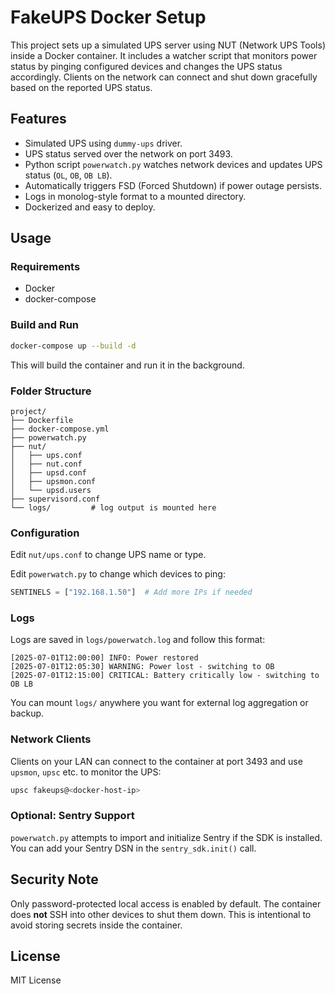 # FakeUPS Docker Setup

This project sets up a simulated UPS server using NUT (Network UPS Tools) inside a Docker container. It includes a watcher script that monitors power status by pinging configured devices and changes the UPS status accordingly. Clients on the network can connect and shut down gracefully based on the reported UPS status.

## Features

* Simulated UPS using `dummy-ups` driver.
* UPS status served over the network on port 3493.
* Python script `powerwatch.py` watches network devices and updates UPS status (`OL`, `OB`, `OB LB`).
* Automatically triggers FSD (Forced Shutdown) if power outage persists.
* Logs in monolog-style format to a mounted directory.
* Dockerized and easy to deploy.

## Usage

### Requirements

* Docker
* docker-compose

### Build and Run

```bash
docker-compose up --build -d
```

This will build the container and run it in the background.

### Folder Structure

```
project/
├── Dockerfile
├── docker-compose.yml
├── powerwatch.py
├── nut/
│   ├── ups.conf
│   ├── nut.conf
│   ├── upsd.conf
│   ├── upsmon.conf
│   └── upsd.users
├── supervisord.conf
└── logs/         # log output is mounted here
```

### Configuration

Edit `nut/ups.conf` to change UPS name or type.

Edit `powerwatch.py` to change which devices to ping:

```python
SENTINELS = ["192.168.1.50"]  # Add more IPs if needed
```

### Logs

Logs are saved in `logs/powerwatch.log` and follow this format:

```
[2025-07-01T12:00:00] INFO: Power restored
[2025-07-01T12:05:30] WARNING: Power lost - switching to OB
[2025-07-01T12:15:00] CRITICAL: Battery critically low - switching to OB LB
```

You can mount `logs/` anywhere you want for external log aggregation or backup.

### Network Clients

Clients on your LAN can connect to the container at port 3493 and use `upsmon`, `upsc` etc. to monitor the UPS:

```bash
upsc fakeups@<docker-host-ip>
```

### Optional: Sentry Support

`powerwatch.py` attempts to import and initialize Sentry if the SDK is installed. You can add your Sentry DSN in the `sentry_sdk.init()` call.

## Security Note

Only password-protected local access is enabled by default. The container does **not** SSH into other devices to shut them down. This is intentional to avoid storing secrets inside the container.

## License

MIT License
